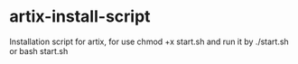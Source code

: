 # artix-install-script
Installation script for artix, for use
chmod +x start.sh and run it by ./start.sh or bash start.sh
